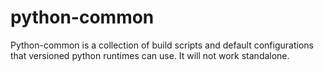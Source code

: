 python-common
=============

Python-common is a collection of build scripts and default configurations that versioned python runtimes can use. It will not work standalone.
